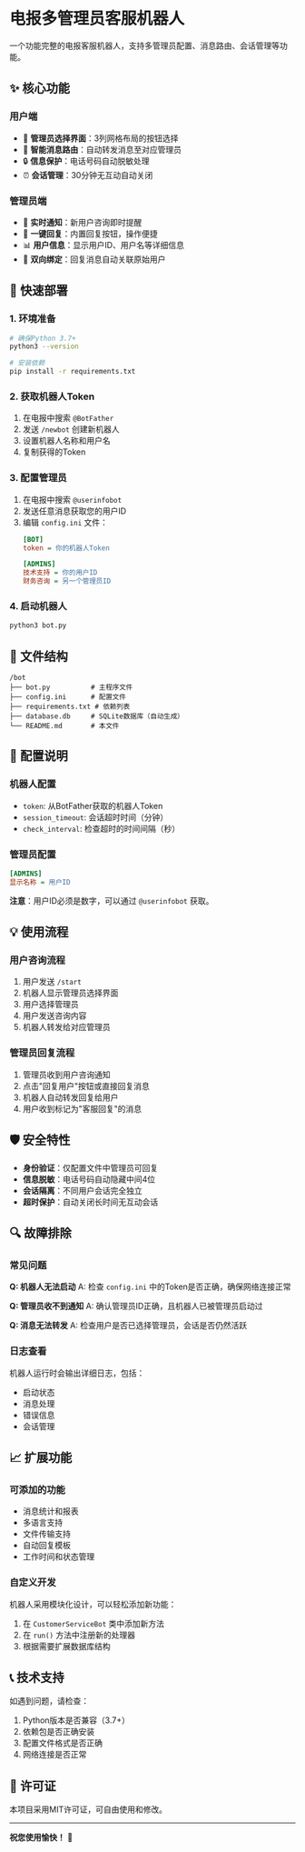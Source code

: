 # 电报多管理员客服机器人

一个功能完整的电报客服机器人，支持多管理员配置、消息路由、会话管理等功能。

## ✨ 核心功能

### 用户端
- 🎯 **管理员选择界面**：3列网格布局的按钮选择
- 📱 **智能消息路由**：自动转发消息至对应管理员
- 🔒 **信息保护**：电话号码自动脱敏处理
- ⏰ **会话管理**：30分钟无互动自动关闭

### 管理员端
- 🔔 **实时通知**：新用户咨询即时提醒
- 💬 **一键回复**：内置回复按钮，操作便捷
- 📊 **用户信息**：显示用户ID、用户名等详细信息
- 🔄 **双向绑定**：回复消息自动关联原始用户

## 🚀 快速部署

### 1. 环境准备
```bash
# 确保Python 3.7+
python3 --version

# 安装依赖
pip install -r requirements.txt
```

### 2. 获取机器人Token
1. 在电报中搜索 `@BotFather`
2. 发送 `/newbot` 创建新机器人
3. 设置机器人名称和用户名
4. 复制获得的Token

### 3. 配置管理员
1. 在电报中搜索 `@userinfobot`
2. 发送任意消息获取您的用户ID
3. 编辑 `config.ini` 文件：
   ```ini
   [BOT]
   token = 你的机器人Token
   
   [ADMINS]
   技术支持 = 你的用户ID
   财务咨询 = 另一个管理员ID
   ```

### 4. 启动机器人
```bash
python3 bot.py
```

## 📁 文件结构

```
/bot
├── bot.py          # 主程序文件
├── config.ini      # 配置文件
├── requirements.txt # 依赖列表
├── database.db     # SQLite数据库（自动生成）
└── README.md       # 本文件
```

## 🔧 配置说明

### 机器人配置
- `token`: 从BotFather获取的机器人Token
- `session_timeout`: 会话超时时间（分钟）
- `check_interval`: 检查超时的时间间隔（秒）

### 管理员配置
```ini
[ADMINS]
显示名称 = 用户ID
```

**注意**：用户ID必须是数字，可以通过 `@userinfobot` 获取。

## 💡 使用流程

### 用户咨询流程
1. 用户发送 `/start`
2. 机器人显示管理员选择界面
3. 用户选择管理员
4. 用户发送咨询内容
5. 机器人转发给对应管理员

### 管理员回复流程
1. 管理员收到用户咨询通知
2. 点击"回复用户"按钮或直接回复消息
3. 机器人自动转发回复给用户
4. 用户收到标记为"客服回复"的消息

## 🛡️ 安全特性

- **身份验证**：仅配置文件中管理员可回复
- **信息脱敏**：电话号码自动隐藏中间4位
- **会话隔离**：不同用户会话完全独立
- **超时保护**：自动关闭长时间无互动会话

## 🔍 故障排除

### 常见问题

**Q: 机器人无法启动**
A: 检查 `config.ini` 中的Token是否正确，确保网络连接正常

**Q: 管理员收不到通知**
A: 确认管理员ID正确，且机器人已被管理员启动过

**Q: 消息无法转发**
A: 检查用户是否已选择管理员，会话是否仍然活跃

### 日志查看
机器人运行时会输出详细日志，包括：
- 启动状态
- 消息处理
- 错误信息
- 会话管理

## 📈 扩展功能

### 可添加的功能
- 消息统计和报表
- 多语言支持
- 文件传输支持
- 自动回复模板
- 工作时间和状态管理

### 自定义开发
机器人采用模块化设计，可以轻松添加新功能：
1. 在 `CustomerServiceBot` 类中添加新方法
2. 在 `run()` 方法中注册新的处理器
3. 根据需要扩展数据库结构

## 📞 技术支持

如遇到问题，请检查：
1. Python版本是否兼容（3.7+）
2. 依赖包是否正确安装
3. 配置文件格式是否正确
4. 网络连接是否正常

## 📄 许可证

本项目采用MIT许可证，可自由使用和修改。

---

**祝您使用愉快！** 🎉